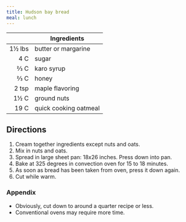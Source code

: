 ```yaml
---
title: Hudson bay bread
meal: lunch
---
```


|| Ingredients |
|-:|-|
1½ lbs | butter or margarine
4 C    | sugar
⅔ C    | karo syrup
⅔ C    | honey
2 tsp  | maple flavoring
1½ C   | ground nuts
19 C   | quick cooking oatmeal

## Directions

1. Cream together ingredients except nuts and oats.
2. Mix in nuts and oats.
3. Spread in large sheet pan: 18x26 inches. Press down into pan.
4. Bake at 325 degrees in convection oven for 15 to 18 minutes.
5. As soon as bread has been taken from oven, press it down again.
6. Cut while warm.

### Appendix

* Obviously, cut down to around a quarter recipe or less.
* Conventional ovens may require more time.
